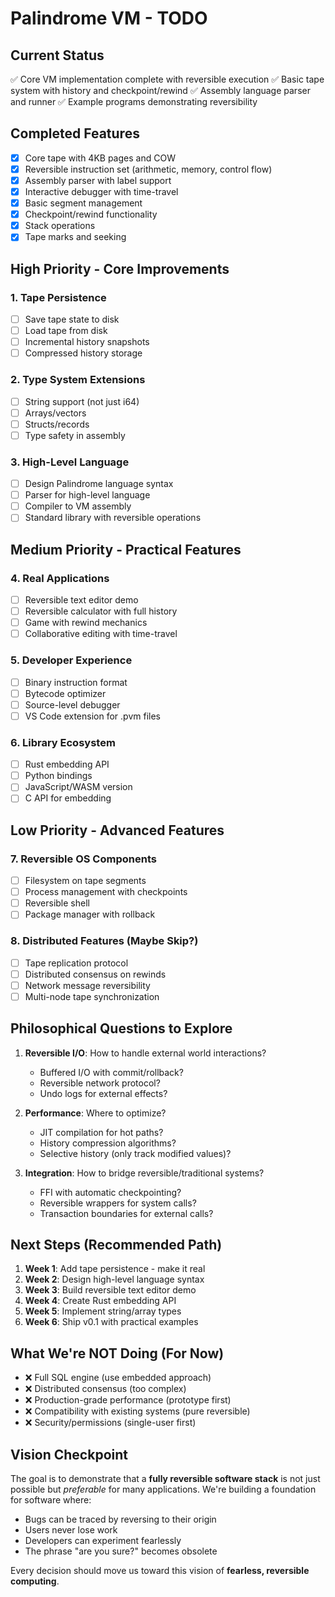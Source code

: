 # Palindrome VM - TODO

## Current Status
✅ Core VM implementation complete with reversible execution
✅ Basic tape system with history and checkpoint/rewind
✅ Assembly language parser and runner
✅ Example programs demonstrating reversibility

## Completed Features
- [x] Core tape with 4KB pages and COW
- [x] Reversible instruction set (arithmetic, memory, control flow)
- [x] Assembly parser with label support
- [x] Interactive debugger with time-travel
- [x] Basic segment management
- [x] Checkpoint/rewind functionality
- [x] Stack operations
- [x] Tape marks and seeking

## High Priority - Core Improvements

### 1. Tape Persistence
- [ ] Save tape state to disk
- [ ] Load tape from disk
- [ ] Incremental history snapshots
- [ ] Compressed history storage

### 2. Type System Extensions
- [ ] String support (not just i64)
- [ ] Arrays/vectors
- [ ] Structs/records
- [ ] Type safety in assembly

### 3. High-Level Language
- [ ] Design Palindrome language syntax
- [ ] Parser for high-level language
- [ ] Compiler to VM assembly
- [ ] Standard library with reversible operations

## Medium Priority - Practical Features

### 4. Real Applications
- [ ] Reversible text editor demo
- [ ] Reversible calculator with full history
- [ ] Game with rewind mechanics
- [ ] Collaborative editing with time-travel

### 5. Developer Experience
- [ ] Binary instruction format
- [ ] Bytecode optimizer
- [ ] Source-level debugger
- [ ] VS Code extension for .pvm files

### 6. Library Ecosystem
- [ ] Rust embedding API
- [ ] Python bindings
- [ ] JavaScript/WASM version
- [ ] C API for embedding

## Low Priority - Advanced Features

### 7. Reversible OS Components
- [ ] Filesystem on tape segments
- [ ] Process management with checkpoints
- [ ] Reversible shell
- [ ] Package manager with rollback

### 8. Distributed Features (Maybe Skip?)
- [ ] Tape replication protocol
- [ ] Distributed consensus on rewinds
- [ ] Network message reversibility
- [ ] Multi-node tape synchronization

## Philosophical Questions to Explore

1. **Reversible I/O**: How to handle external world interactions?
   - Buffered I/O with commit/rollback?
   - Reversible network protocol?
   - Undo logs for external effects?

2. **Performance**: Where to optimize?
   - JIT compilation for hot paths?
   - History compression algorithms?
   - Selective history (only track modified values)?

3. **Integration**: How to bridge reversible/traditional systems?
   - FFI with automatic checkpointing?
   - Reversible wrappers for system calls?
   - Transaction boundaries for external calls?

## Next Steps (Recommended Path)

1. **Week 1**: Add tape persistence - make it real
2. **Week 2**: Design high-level language syntax
3. **Week 3**: Build reversible text editor demo
4. **Week 4**: Create Rust embedding API
5. **Week 5**: Implement string/array types
6. **Week 6**: Ship v0.1 with practical examples

## What We're NOT Doing (For Now)

- ❌ Full SQL engine (use embedded approach)
- ❌ Distributed consensus (too complex)
- ❌ Production-grade performance (prototype first)
- ❌ Compatibility with existing systems (pure reversible)
- ❌ Security/permissions (single-user first)

## Vision Checkpoint

The goal is to demonstrate that a **fully reversible software stack** is not just possible but *preferable* for many applications. We're building a foundation for software where:

- Bugs can be traced by reversing to their origin
- Users never lose work
- Developers can experiment fearlessly  
- The phrase "are you sure?" becomes obsolete

Every decision should move us toward this vision of **fearless, reversible computing**.